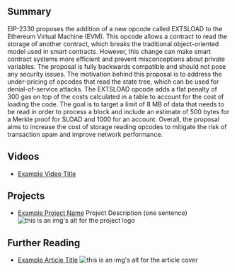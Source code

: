 ## Summary

EIP-2330 proposes the addition of a new opcode called EXTSLOAD to the Ethereum Virtual Machine (EVM). This opcode allows a contract to read the storage of another contract, which breaks the traditional object-oriented model used in smart contracts. However, this change can make smart contract systems more efficient and prevent misconceptions about private variables. The proposal is fully backwards compatible and should not pose any security issues. The motivation behind this proposal is to address the under-pricing of opcodes that read the state tree, which can be used for denial-of-service attacks. The EXTSLOAD opcode adds a flat penalty of 300 gas on top of the costs calculated in a table to account for the cost of loading the code. The goal is to target a limit of 8 MB of data that needs to be read in order to process a block and include an estimate of 500 bytes for a Merkle proof for SLOAD and 1000 for an account. Overall, the proposal aims to increase the cost of storage reading opcodes to mitigate the risk of transaction spam and improve network performance.

## Videos

- [Example Video Title](https://www.youtube.com/watch?v=TDGq4aeevgY)

## Projects

- [Example Project Name](https://xxxx.xxx/xxxxx) Project Description (one sentence) ![this is an img's alt for the project logo](https://xxxx.xxx/project-logo.xxx)

## Further Reading

- [Example Article Title](https://xxxx.xxx/xxxxx) ![this is an img's alt for the article cover](https://xxxx.xxx/article-cover.xxx)
